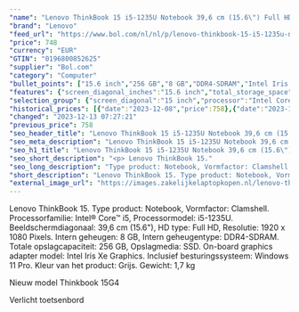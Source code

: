 ```yaml
---
"name": "Lenovo ThinkBook 15 i5-1235U Notebook 39,6 cm (15.6\") Full HD Intel® Core™ i5 8 GB DDR4-SDRAM 256 GB SSD Wi-Fi 6 (802.11ax) Windows 11 Pro Grijs"
"brand": "Lenovo"
"feed_url": "https://www.bol.com/nl/nl/p/lenovo-thinkbook-15-i5-1235u-notebook-39-6-cm-full-hd-intel-core-i5-8-gb-ddr4-sdram-256-gb-ssd-wi-fi-6-windows-11-pro-grijs/9300000107573399"
"price": 748
"currency": "EUR"
"GTIN": "0196800852625"
"supplier": "Bol.com"
"category": "Computer"
"bullet_points": ["15.6 inch","256 GB","8 GB","DDR4-SDRAM","Intel Iris Xe Graphics","Windows"]
"features": {"screen_diagonal_inches":"15.6 inch","total_storage_space":"256 GB","memory_size":"8 GB","memory_type":"DDR4-SDRAM","graphics_card":"Intel Iris Xe Graphics","operating_system":"Windows"}
"selection_group": {"screen_diagonal":"15 inch","processor":"Intel Core i5","changed_price_past_3_days":true,"product_family":"ThinkBook"}
"historical_prices": [{"date":"2023-12-08","price":758},{"date":"2023-12-13","price":748}]
"changed": "2023-12-13 07:27:21"
"previous_price": 758
"seo_header_title": "Lenovo ThinkBook 15 i5-1235U Notebook 39,6 cm (15.6\") Full HD Intel® Core™ i5 8 GB DDR4-SDRAM 256 GB SSD Wi-Fi 6 (802.11ax) Windows 11 Pro Grijs"
"seo_meta_description": "Lenovo ThinkBook 15 i5-1235U Notebook 39,6 cm (15.6\") Full HD Intel® Core™ i5 8 GB DDR4-SDRAM 256 GB SSD Wi-Fi 6 (802.11ax) Windows 11 Pro Grijs"
"seo_h1_title": "Lenovo ThinkBook 15 i5-1235U Notebook 39,6 cm (15.6\") Full HD Intel® Core™ i5 8 GB DDR4-SDRAM 256 GB SSD Wi-Fi 6 (802.11ax) Windows 11 Pro Grijs"
"seo_short_description": "<p> Lenovo ThinkBook 15."
"seo_long_description": "Type product: Notebook, Vormfactor: Clamshell. Processorfamilie: Intel® Core™ i5, Processormodel: i5-1235U. Beeldschermdiagonaal: 39,6 cm (15. 6\"), HD type: Full HD, Resolutie: 1920 x 1080 Pixels. Intern geheugen: 8 GB, Intern geheugentype: DDR4-SDRAM. Totale opslagcapaciteit: 256 GB, Opslagmedia: SSD. On-board graphics adapter model: Intel Iris Xe Graphics. Inclusief besturingssysteem: Windows 11 Pro. Kleur van het product: Grijs. Gewicht: 1,7 kg </p> <p>  </p> <p> Nieuw model Thinkbook 15G4 </p> <p> Verlicht toetsenbord </p>"
"short_description": "Lenovo ThinkBook 15. Type product: Notebook, Vormfactor: Clamshell. Processorfamilie: Intel® Core™ i5, Processormodel: i5-1235U. Beeldschermdiagonaal: 39,6 cm (15.6\"), HD type: Full HD, Resolutie: 1920 x 1080 Pixels. Intern geheugen: 8 GB, Intern geheugentype: DDR4-SDRAM. Totale opslagcapaciteit: 256 GB, Opslagmedia: SSD. On-board graphics adapter model: Intel Iris Xe Graphics. Inclusief besturingssysteem: Windows 11 Pro. Kleur van het product: Grijs. Gewicht: 1,7 kg Nieuw model Thinkbook 15G4 Verlicht toetsenbord"
"external_image_url": "https://images.zakelijkelaptopkopen.nl/lenovo-thinkbook-15-i5-1235u-notebook-39-6-cm-full-hd-intel-core-i5-8-gb-ddr4-sdram-256-gb-ssd-wi-fi-6-windows-11-pro-grijs.webp"
---
```


<p> Lenovo ThinkBook 15. Type product: Notebook, Vormfactor: Clamshell. Processorfamilie: Intel® Core™ i5, Processormodel: i5-1235U. Beeldschermdiagonaal: 39,6 cm (15.6"), HD type: Full HD, Resolutie: 1920 x 1080 Pixels. Intern geheugen: 8 GB, Intern geheugentype: DDR4-SDRAM. Totale opslagcapaciteit: 256 GB, Opslagmedia: SSD. On-board graphics adapter model: Intel Iris Xe Graphics. Inclusief besturingssysteem: Windows 11 Pro. Kleur van het product: Grijs. Gewicht: 1,7 kg </p> <p>   </p> <p> Nieuw model Thinkbook 15G4 </p> <p> Verlicht toetsenbord  </p>